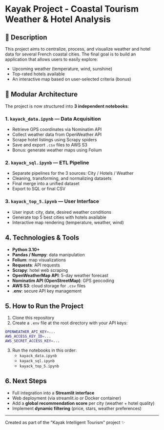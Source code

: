 # Kayak Project - Coastal Tourism Weather & Hotel Analysis

## 📄 Description

This project aims to centralize, process, and visualize weather and hotel data for several French coastal cities. The final goal is to build an application that allows users to easily explore:

- Upcoming weather (temperature, wind, sunshine)
- Top-rated hotels available
- An interactive map based on user-selected criteria (bonus)

## 🧱 Modular Architecture

The project is now structured into **3 independent notebooks**:

### 1. `kayack_data.ipynb` — Data Acquisition

- Retrieve GPS coordinates via Nominatim API
- Collect weather data from OpenWeather API
- Scrape hotel listings using Scrapy spiders
- Save and export `.csv` files to AWS S3
- Bonus: generate weather maps using Folium

### 2. `kayack_sql.ipynb` — ETL Pipeline

- Separate pipelines for the 3 sources: City / Hotels / Weather
- Cleaning, transforming, and normalizing datasets
- Final merge into a unified dataset
- Export to SQL or final CSV

### 3. `kayack_top_5.ipynb` — User Interface

- User input: city, date, desired weather conditions
- Generate top 5 best cities with hotels available
- Interactive map rendering (temperature, weather, wind)

## 4. Technologies & Tools

- **Python 3.10+**
- **Pandas / Numpy**: data manipulation
- **Folium**: map visualizations
- **Requests**: API requests
- **Scrapy**: hotel web scraping
- **OpenWeatherMap API**: 5-day weather forecast
- **Nominatim API (OpenStreetMap)**: GPS geocoding
- **AWS S3**: cloud storage for `.csv` files
- **.env**: secure API key management

## 5. How to Run the Project

1. Clone this repository
2. Create a `.env` file at the root directory with your API keys:

```bash
OPENWEATHER_API_KEY=...
AWS_ACCESS_KEY_ID=...
AWS_SECRET_ACCESS_KEY=...
```

3. Run the notebooks in this order:
   - `kayack_data.ipynb`
   - `kayack_sql.ipynb`
   - `kayack_top_5.ipynb`

## 6. Next Steps

- Full integration into a **Streamlit interface**
- Web deployment (via streamlit.io or Docker container)
- Add a **global recommendation score** per city (weather + hotel quality)
- Implement **dynamic filtering** (price, stars, weather preferences)

---

Created as part of the "Kayak Intelligent Tourism" project ✨

